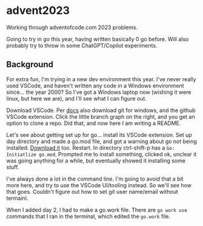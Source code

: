 # advent2023

Working through adventofcode.com 2023 problems.

Going to try in go this year, having written basically 0 go before.
Will also probably try to throw in some ChatGPT/Copilot experiments.


## Background

For extra fun, I'm trying in a new dev environment this year. I've
never really used VSCode, and haven't written any code in a Windows
environment since... the year 2000? So I've got a Windows laptop now
(wishing it were linux, but here we are), and I'll see what I can figure out.

Download VSCode. Per [docs](https://code.visualstudio.com/docs/sourcecontrol/github)
also download git for windows, and the github VSCode extension. Click the little
branch graph on the right, and you get an option to clone a repo. Did that,
and now here I am writing a README.

Let's see about getting set up for go... install its VSCode extension.
Set up day directory and made a go.mod file, and got a warning about go not
being installed. [Download it](https://go.dev/dl/) too. Restart. In directory
ctrl-shift-p has a `Go: Initiatlize go.mod`. Prompted me to install something,
clicked ok, unclear it was going anything for a while, but eventually showed
it installing some stuff.

I've always done a lot in the command line. I'm going to avoid that a bit more
here, and try to use the VSCode UI/tooling instead. So we'll see how that goes.
Couldn't figure out how to set git user name/email without termainl.

When I added day 2, I had to make a go.work file. There are `go work use`
commands that I ran in the terminal, which edited the `go.work` file.